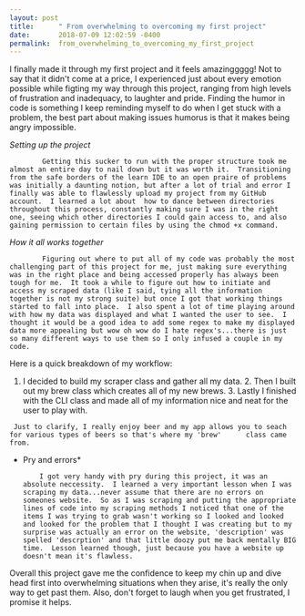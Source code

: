 ```yaml
---
layout: post
title:      " From overwhelming to overcoming my first project"
date:       2018-07-09 12:02:59 -0400
permalink:  from_overwhelming_to_overcoming_my_first_project
---
```



   I finally made it through my first project and it feels amazinggggg!  Not to say that it didn't come at a price, I experienced just about every emotion possible while figting my way through this project, ranging from high levels of frustration and inadequacy, to laughter and pride.  Finding the humor in code is something I keep reminding myself to do when I get stuck with a problem, the best part about making issues humorus is that it makes being angry impossible.  
   
   *Setting up the project*
	    
			Getting this sucker to run with the proper structure took me almost an entire day to nail down but it was worth it.  Transitioning from the safe borders of the learn IDE to an open praire of problems was initially a daunting notion, but after a lot of trial and error I finally was able to flawlessly upload my project from my GitHub account.  I learned a lot about  how to dance between directories throughout this process, constantly making sure I was in the right one, seeing which other directories I could gain access to, and also gaining permission to certain files by using the chmod +x command.
   
   *How it all works together*
	    
			Figuring out where to put all of my code was probably the most challenging part of this project for me, just making sure everything was in the right place and being accessed properly has always been tough for me.  It took a while to figure out how to initiate and access my scraped data (like I said, tying all the information together is not my strong suite) but once I got that working things started to fall into place.  I also spent a lot of time playing around with how my data was displayed and what I wanted the user to see.  I thought it would be a good idea to add some regex to make my displayed data more appealing but wow oh wow do I hate regex's...there is just so many different ways to use them so I only infused a couple in my code.  

   Here is a quick breakdown of my workflow:
   1.  I decided to build my scraper class and gather all my data.
	 2.  Then I built out my brew class which creates all of my new brews.
	 3.  Lastly I finished with the CLI class and made all of my information nice and neat for the user to play with.
	 
	 Just to clarify, I really enjoy beer and my app allows you to seach for various types of beers so that's where my 'brew'      class came from.
			
   * Pry and errors*
       
			 I got very handy with pry during this project, it was an absolute neccessity.  I learned a very important lesson when I was scraping my data...never assume that there are no errors on someones website.  So as I was scraping and putting the appropriate lines of code into my scraping methods I noticed that one of the items I was trying to grab wasn't working so I looked and looked and looked for the problem that I thought I was creating but to my surprise was actually an error on the website, 'description' was spelled 'descrption' and that little doozy put me back mentally BIG time.  Lesson learned though, just because you have a website up doesn't mean it's flawless.
			 
   Overall this project gave me the confidence to keep my chin up and dive head first into overwhelming situations  when they arise, it's really the only way to get past them.  Also, don't forget to laugh when you get frustrated, I promise it helps.     
